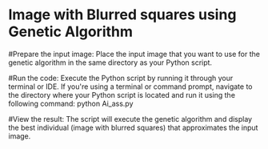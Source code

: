 # Image with Blurred squares using Genetic Algorithm

#Prepare the input image: Place the input image that you want to use for the genetic algorithm in the same directory as your Python script.

#Run the code: Execute the Python script by running it through your terminal or IDE. If you're using a terminal or command prompt, navigate to the directory where your Python script is located and run it using the following command: python Ai_ass.py

#View the result: The script will execute the genetic algorithm and display the best individual (image with blurred squares) that approximates the input image.
